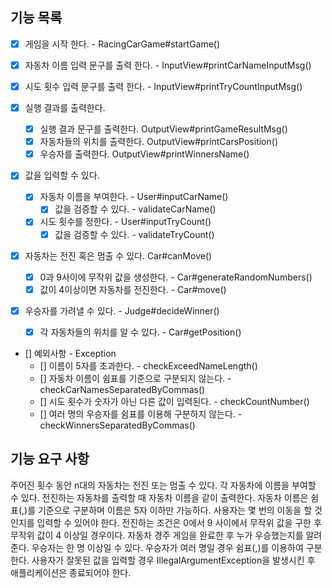 ## 기능 목록

- [X] 게임을 시작 한다. - RacingCarGame#startGame()

- [X] 자동차 이름 입력 문구를 출력 한다. - InputView#printCarNameInputMsg()
- [X] 시도 횟수 입력 문구를 출력 한다. - InputView#printTryCountInputMsg()

- [X] 실행 결과를 출력한다.
  - [X] 실행 결과 문구를 출력한다. OutputView#printGameResultMsg()
  - [X] 자동차들의 위치를 출력한다. OutputView#printCarsPosition()
  - [X] 우승자를 출력한다. OutputView#printWinnersName()

- [X] 값을 입력할 수 있다.
  - [X] 자동차 이름을 부여한다. - User#inputCarName()
    - [X] 값을 검증할 수 있다. - validateCarName()
  - [X] 시도 횟수를 정한다. - User#inputTryCount()
    - [X] 값을 검증할 수 있다. - validateTryCount()

- [X] 자동차는 전진 혹은 멈출 수 있다. Car#canMove()
  - [X] 0과 9사이에 무작위 값을 생성한다. - Car#generateRandomNumbers()
  - [X] 값이 4이상이면 자동차를 전진한다. - Car#move()

- [X] 우승자를 가려낼 수 있다. - Judge#decideWinner()
  - [X] 각 자동차들의 위치를 알 수 있다. - Car#getPosition()

- [] 예외사항 - Exception
  - [] 이름이 5자를 초과한다. - checkExceedNameLength()
  - [] 자동차 이름이 쉼표를 기준으로 구분되지 않는다. - checkCarNamesSeparatedByCommas()
  - [] 시도 횟수가 숫자가 아닌 다른 값이 입력된다. - checkCountNumber()
  - [] 여러 명의 우승자를 쉼표를 이용해 구분하지 않는다. - checkWinnersSeparatedByCommas()

## 기능 요구 사항

주어진 횟수 동안 n대의 자동차는 전진 또는 멈출 수 있다.
각 자동차에 이름을 부여할 수 있다. 전진하는 자동차를 출력할 때 자동차 이름을 같이 출력한다.
자동차 이름은 쉼표(,)를 기준으로 구분하며 이름은 5자 이하만 가능하다.
사용자는 몇 번의 이동을 할 것인지를 입력할 수 있어야 한다.
전진하는 조건은 0에서 9 사이에서 무작위 값을 구한 후 무작위 값이 4 이상일 경우이다.
자동차 경주 게임을 완료한 후 누가 우승했는지를 알려준다. 우승자는 한 명 이상일 수 있다.
우승자가 여러 명일 경우 쉼표(,)를 이용하여 구분한다.
사용자가 잘못된 값을 입력할 경우 IllegalArgumentException을 발생시킨 후 애플리케이션은 종료되어야 한다.